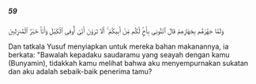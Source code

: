 ##### 59

<span class="ayah">وَلَمَّا جَهَّزَهُم بِجَهَازِهِمْ قَالَ ٱئْتُونِى بِأَخٍۢ لَّكُم مِّنْ أَبِيكُمْ ۚ أَلَا تَرَوْنَ أَنِّىٓ أُوفِى ٱلْكَيْلَ وَأَنَا۠ خَيْرُ ٱلْمُنزِلِينَ</span>

<span class="ayah_translation">Dan tatkala Yusuf menyiapkan untuk mereka bahan makanannya, ia berkata: "Bawalah kepadaku saudaramu yang seayah dengan kamu (Bunyamin), tidakkah kamu melihat bahwa aku menyempurnakan sukatan dan aku adalah sebaik-baik penerima tamu?</span>
